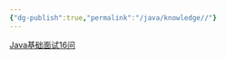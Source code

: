 ```yaml
---
{"dg-publish":true,"permalink":"/java/knowledge//"}
---
```




[Java基础面试16问](https://mp.weixin.qq.com/s/-xFSHf7Gz3FUcafTJUIGWQ)

